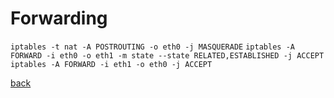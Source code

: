 Forwarding
==========

`iptables -t nat -A POSTROUTING -o eth0 -j MASQUERADE`
`iptables -A FORWARD -i eth0 -o eth1 -m state --state RELATED,ESTABLISHED -j ACCEPT`
`iptables -A FORWARD -i eth1 -o eth0 -j ACCEPT`

[back](./)

